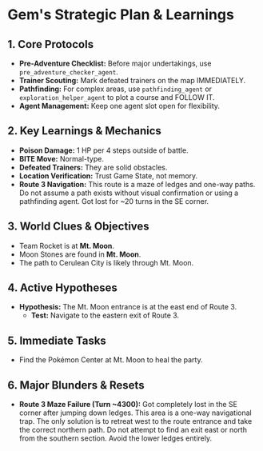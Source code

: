 # Gem's Strategic Plan & Learnings

## 1. Core Protocols
*   **Pre-Adventure Checklist:** Before major undertakings, use `pre_adventure_checker_agent`.
*   **Trainer Scouting:** Mark defeated trainers on the map IMMEDIATELY.
*   **Pathfinding:** For complex areas, use `pathfinding_agent` or `exploration_helper_agent` to plot a course and FOLLOW IT.
*   **Agent Management:** Keep one agent slot open for flexibility.

## 2. Key Learnings & Mechanics
*   **Poison Damage:** 1 HP per 4 steps outside of battle.
*   **BITE Move:** Normal-type.
*   **Defeated Trainers:** They are solid obstacles.
*   **Location Verification:** Trust Game State, not memory.
*   **Route 3 Navigation:** This route is a maze of ledges and one-way paths. Do not assume a path exists without visual confirmation or using a pathfinding agent. Got lost for ~20 turns in the SE corner.

## 3. World Clues & Objectives
*   Team Rocket is at **Mt. Moon**.
*   Moon Stones are found in **Mt. Moon**.
*   The path to Cerulean City is likely through Mt. Moon.

## 4. Active Hypotheses
*   **Hypothesis:** The Mt. Moon entrance is at the east end of Route 3.
    *   **Test:** Navigate to the eastern exit of Route 3.

## 5. Immediate Tasks
*   Find the Pokémon Center at Mt. Moon to heal the party.

## 6. Major Blunders & Resets
*   **Route 3 Maze Failure (Turn ~4300):** Got completely lost in the SE corner after jumping down ledges. This area is a one-way navigational trap. The only solution is to retreat west to the route entrance and take the correct northern path. Do not attempt to find an exit east or north from the southern section. Avoid the lower ledges entirely.